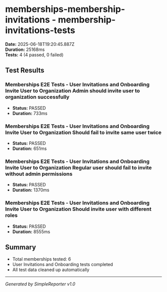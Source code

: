# memberships-membership-invitations - membership-invitations-tests

**Date:** 2025-06-18T19:20:45.887Z  
**Duration:** 25168ms  
**Tests:** 4 (4 passed, 0 failed)

## Test Results


### Memberships E2E Tests - User Invitations and Onboarding Invite User to Organization Admin should invite user to organization successfully
- **Status:** PASSED
- **Duration:** 733ms



### Memberships E2E Tests - User Invitations and Onboarding Invite User to Organization Should fail to invite same user twice
- **Status:** PASSED
- **Duration:** 651ms



### Memberships E2E Tests - User Invitations and Onboarding Invite User to Organization Regular user should fail to invite without admin permissions
- **Status:** PASSED
- **Duration:** 1370ms



### Memberships E2E Tests - User Invitations and Onboarding Invite User to Organization Should invite user with different roles
- **Status:** PASSED
- **Duration:** 8555ms



## Summary

- Total memberships tested: 6
- User Invitations and Onboarding tests completed
- All test data cleaned up automatically

---
*Generated by SimpleReporter v1.0*
